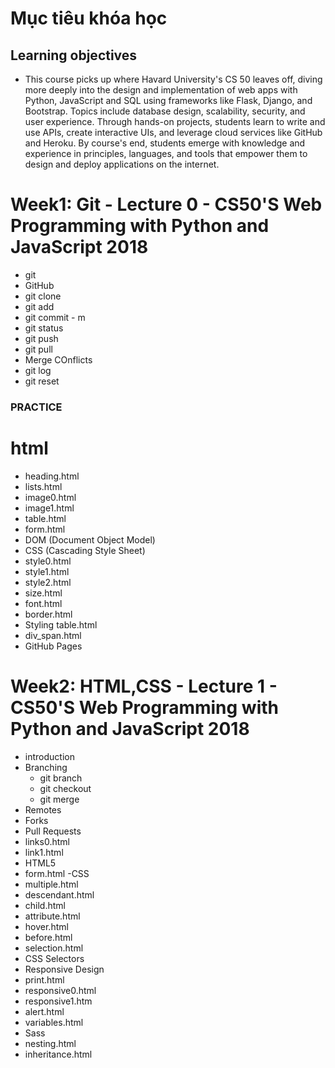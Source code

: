 # Mục tiêu khóa học
## Learning objectives
- This course picks up where Havard University's CS 50 leaves off, diving more deeply into the design and implementation of web apps with Python, JavaScript and SQL using frameworks like Flask, Django, and Bootstrap. Topics include database design, scalability, security, and user experience. Through hands-on projects, students learn to write and use APIs, create interactive UIs, and leverage cloud services like GitHub and Heroku. By course's end, students emerge with knowledge and experience in principles, languages, and tools that empower them to design and deploy applications on the internet.

# Week1: Git - Lecture 0 - CS50'S Web Programming with Python and JavaScript 2018
- git
- GitHub
- git clone
- git add 
- git commit - m
- git status
- git push
- git pull
- Merge COnflicts
- git log
- git reset
### PRACTICE

# html
- heading.html
- lists.html
- image0.html
- image1.html
- table.html
- form.html
- DOM (Document Object Model)
- CSS (Cascading Style Sheet)
- style0.html
- style1.html
- style2.html
- size.html
- font.html
- border.html
- Styling  table.html
- div_span.html
- GitHub Pages
# Week2: HTML,CSS - Lecture  1 - CS50'S Web Programming with Python and JavaScript 2018
- introduction
- Branching
  + git branch
  + git checkout
  + git merge
- Remotes
- Forks
- Pull Requests
- links0.html
- link1.html
- HTML5
- form.html
-CSS
- multiple.html
- descendant.html
- child.html
- attribute.html
- hover.html
- before.html
- selection.html
- CSS Selectors
- Responsive Design
- print.html
- responsive0.html
- responsive1.htm
- alert.html
- variables.html
- Sass
- nesting.html
- inheritance.html









